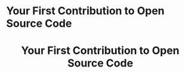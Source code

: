 # Your First Contribution to Open Source Code
# <center> Your First Contribution to Open Source Code </center>
